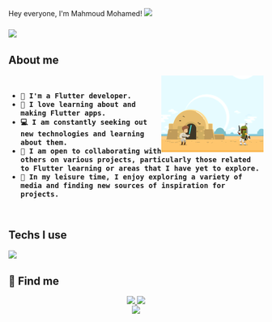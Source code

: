 Hey everyone, I'm Mahmoud Mohamed! <img src="https://raw.githubusercontent.com/MartinHeinz/MartinHeinz/master/wave.gif" width="30px">

###

![](https://github.com/amandewatnitrr/amandewatnitrr/blob/main/header_.png)

###

<h2 align="left">About me</h2>
<div>
<img align="right" src="https://github.com/amandewatnitrr/amandewatnitrr/blob/main/terminal.gif" width="40%"/>
  <br>

-  <samp><b>📱 I'm a Flutter developer.</b>
-  <samp><b>🤖 I love learning about and making Flutter apps.</b>
-  <samp><b>💻 I am constantly seeking out new technologies and learning about them.</b>
-  <samp><b>🤝 I am open to collaborating with others on various projects, particularly those related to Flutter learning or areas that I have yet to explore.</b>
-  <samp><b>🌟 In my leisure time, I enjoy exploring a variety of media and finding new sources of inspiration for projects.</b>
</div>

&nbsp;
###

<h2 align="left">Techs I use</h2> 
<div>
  <a href="#">
    <img src="https://skillicons.dev/icons?i=dart,flutter,firebase,figma,vscode,androidstudio,git&theme=dark" />
  </a>
</div>

<h2 align="left">🤝 Find me</h2>

<div align="center">
   <div align="center">
    <a href="https://www.linkedin.com/in/mahmoud-mohamed-3b7088247" target="_blank">
        <img src="https://img.shields.io/badge/LinkedIn-0077B5?style=for-the-badge&logo=linkedin&logoColor=white" target="_blank" />
    </a>
  <a href="mailto:ma5975986@gmail.com">
    <img src="https://img.shields.io/badge/Gmail-333333?style=for-the-badge&logo=gmail&logoColor=red" />
  </a>
     </a>
     

<br>
<div align="center">
    <img src="https://user-images.githubusercontent.com/73097560/115834477-dbab4500-a447-11eb-908a-139a6edaec5c.gif" />
</div>
<br>

